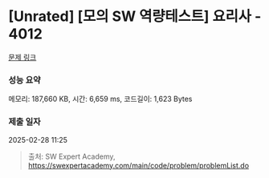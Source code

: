 # [Unrated] [모의 SW 역량테스트] 요리사 - 4012 

[문제 링크](https://swexpertacademy.com/main/code/problem/problemDetail.do?contestProbId=AWIeUtVakTMDFAVH) 

### 성능 요약

메모리: 187,660 KB, 시간: 6,659 ms, 코드길이: 1,623 Bytes

### 제출 일자

2025-02-28 11:25



> 출처: SW Expert Academy, https://swexpertacademy.com/main/code/problem/problemList.do